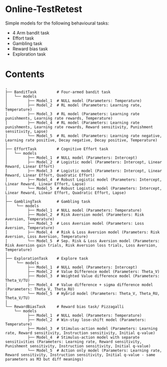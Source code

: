 # Online-TestRetest

Simple models for the following behavioural tasks:

 - 4 Arm bandit task
 - Effort task
 - Gambling task
 - Reward bias task 
 - Exploration task

# Contents

    .
    ├── BanditTask         # Four-armed bandit task
    │   └── models       
    │         ├── Model_1  # NULL model (Parameters: Temperature)
    │         ├── Model_2  # RL model (Parameters: Learning rate, Temperature)
    │         ├── Model_3  # RL model (Parameters: Learning rate punishments, Learning rate rewards, Temperature)
    │         ├── Model_4  # RL model (Parameters: Learning rate punishments, Learning rate rewards, Reward sensitivity, Punishment sensitivity, Lapse)
    │         └── Model_5  # RL model (Parameters: Learning rate negative, Learning rate positive, Decay negative, Decay positive, Temperature)
    │    
    ├── EffortTask         # Cognitive Effort task
    │   └── models       
    │         ├── Model_1  # NULL model (Parameters: Intercept)
    │         ├── Model_2  # Logistic model (Parameters: Intercept, Linear Reward, Linear Effort)
    │         ├── Model_3  # Logistic model (Parameters: Intercept, Linear Reward, Linear Effort, Quadratic Effort)
    │         ├── Model_4  # Robust Logistic model (Parameters: Intercept, Linear Reward, Linear Effort, Lapse)
    │         └── Model_5  # Robust Logistic model (Parameters: Intercept, Linear Reward, Linear Effort, Quadratic Effort, Lapse)
    │    
    ├── GamblingTask       # Gambling task
    │    └── models       
    │         ├── Model_1  # NULL model (Parameters: Temperature)
    │         ├── Model_2  # Risk Aversion model (Parameters: Risk Aversion, Temperature)
    │         ├── Model_3  # Loss Aversion model (Parameters: Loss Aversion, Temperature)
    │         ├── Model_4  # Risk & Loss Aversion model (Parameters: Risk Aversion, Loss Aversion, Temperature)
    │         └── Model_5  # Sep. Risk & Loss Aversion model (Parameters: Risk Aversion gain trials, Risk Aversion loss trials, Loss Aversion, Temperature)
    │
    ├── ExplorationTask    # Explore task
    │    └── models       
    │         ├── Model_1  # NULL model (Parameters: Intercept)
    │         ├── Model_2  # Value Difference model (Parameters: Theta_V)
    │         ├── Model_3  # Weighted Value difference model (Parameters: Theta_V/TU)
    │         ├── Model_4  # Value difference + sigma difference model (Parameters: Theta_V, Theta_RU)
    │         └── Model_5  # Hybrid model (Parameters: Theta_V, Theta_RU, Theta_V/TU)
    │
    └── RewardBiasTask     # Reward bias task/ Pizzagalli
        └── models       
              ├── Model_1  # NULL model (Parameters: Temperature)
              ├── Model_2  # Win-stay lose-shift model (Parameters: Temperature)
              ├── Model_3  # Stimulus-action model (Parameters: Learning rate, Reward sensitivity, Instruction sensitivity, Initial q-value)
              ├── Model_4  # Stimulus-action model with separate sensitivities (Parameters: Learning rate, Reward sensitivity, Punishment sensitivity, Instruction sensitivity, Initial q-value)
              └── Model_5  # Action only model (Parameters: Learning rate, Reward sensitivity, Instruction sensitivity, Initial q-value - same parameters as M3 but diff meanings)

